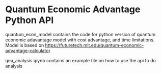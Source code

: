 # Quantum Economic Advantage Python API

quantum_econ_model contains the code for python version of quantum economic adavantage model with cost advantage, and time limitations. Model is based on https://futuretech.mit.edu/quantum-economic-advantage-calculator

qea_analysis.ipynb contains an example file on how to use the api to do analysis

